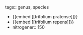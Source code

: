 tags:: genus, species
- {{embed [[trifolium pratense]]}}
- {{embed [[trifolium repens]]}}
- nitrogener:: 150